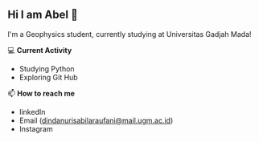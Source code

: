 ## Hi I am Abel 👋

I'm a Geophysics student, currently studying at Universitas Gadjah Mada!

💻 **Current Activity**
- Studying Python 
- Exploring Git Hub

📫 **How to reach me**
- linkedIn 
- Email (dindanurisabilaraufani@mail.ugm.ac.id)
- Instagram





